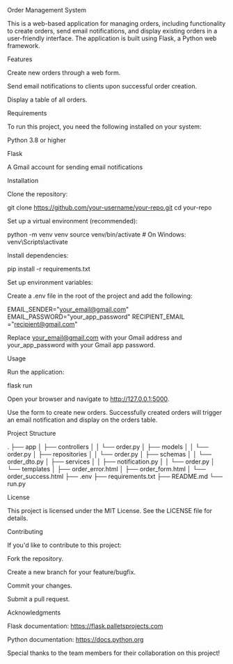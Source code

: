 Order Management System

This is a web-based application for managing orders, including functionality to create orders, send email notifications, and display existing orders in a user-friendly interface. The application is built using Flask, a Python web framework.

Features

Create new orders through a web form.

Send email notifications to clients upon successful order creation.

Display a table of all orders.

Requirements

To run this project, you need the following installed on your system:

Python 3.8 or higher

Flask

A Gmail account for sending email notifications

Installation

Clone the repository:

git clone https://github.com/your-username/your-repo.git
cd your-repo

Set up a virtual environment (recommended):

python -m venv venv
source venv/bin/activate  # On Windows: venv\Scripts\activate

Install dependencies:

pip install -r requirements.txt

Set up environment variables:

Create a .env file in the root of the project and add the following:

EMAIL_SENDER="your_email@gmail.com"
EMAIL_PASSWORD="your_app_password"
RECIPIENT_EMAIL ="recipient@gmail.com"

Replace your_email@gmail.com with your Gmail address and your_app_password with your Gmail app password.

Usage

Run the application:

flask run

Open your browser and navigate to http://127.0.0.1:5000.

Use the form to create new orders. Successfully created orders will trigger an email notification and display on the orders table.

Project Structure

.
├── app
│   ├── controllers
│   │   └── order.py
│   ├── models
│   │   └── order.py
│   ├── repositories
│   │   └── order.py
│   ├── schemas
│   │   └── order_dto.py
│   ├── services
│   │   ├── notification.py
│   │   └── order.py
│   └── templates
│       ├── order_error.html
│       ├── order_form.html
│       └── order_success.html
├── .env
├── requirements.txt
├── README.md
└── run.py

License

This project is licensed under the MIT License. See the LICENSE file for details.

Contributing

If you'd like to contribute to this project:

Fork the repository.

Create a new branch for your feature/bugfix.

Commit your changes.

Submit a pull request.

Acknowledgments

Flask documentation: https://flask.palletsprojects.com

Python documentation: https://docs.python.org

Special thanks to the team members for their collaboration on this project!